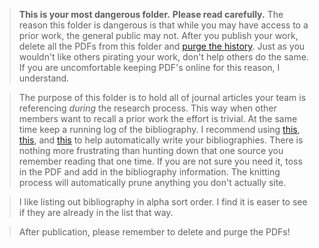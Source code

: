 > **This is your most dangerous  folder.**
> **Please read carefully.**
> The reason this folder is dangerous is that while you may have access to a prior work, the general public may not.
> After you publish your work, delete all the PDFs from this folder and [purge the history](https://help.github.com/en/github/authenticating-to-github/removing-sensitive-data-from-a-repository).
> Just as you wouldn't like others pirating your work, don't help others do the same.
> If you are uncomfortable keeping PDF's online for this reason, I understand.

> The purpose of this folder is to hold all of journal articles your team is referencing _during_ the research process.
> This way when other members want to recall a prior work the effort is trivial.
> At the same time keep a running log of the bibliography.
> I recommend using [this](https://scholar.google.com/), [this](https://academic.microsoft.com/home), and [this](https://search.crossref.org/) to help automatically write your bibliographies.
> There is nothing more frustrating than hunting down that one source you remember reading that one time.
> If you are not sure you need it, toss in the PDF and add in the bibliography information.
> The knitting process will automatically prune anything you don't actually site.

> I like listing out bibliography in alpha sort order.
> I find it is easer to see if they are already in the list that way.

> After publication, please remember to delete and purge the PDFs!
